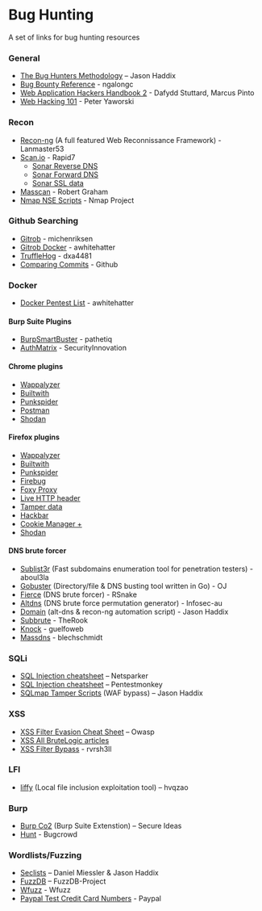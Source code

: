 # Bug Hunting
A set of links for bug hunting resources

### General
* [The Bug Hunters Methodology](https://github.com/jhaddix/tbhm) – Jason Haddix
* [Bug Bounty Reference](https://github.com/ngalongc/bug-bounty-reference) - ngalongc
* [Web Application Hackers Handbook 2](https://www.amazon.com/Web-Application-Hackers-Handbook-Exploiting/dp/1118026470) - Dafydd Stuttard, Marcus Pinto
* [Web Hacking 101](https://leanpub.com/web-hacking-101) - Peter Yaworski

### Recon
* [Recon-ng](https://bitbucket.org/LaNMaSteR53/recon-ng) (A full featured Web Reconnissance Framework) - Lanmaster53
* [Scan.io](https://scans.io) - Rapid7
  * [Sonar Reverse DNS](https://scans.io/study/sonar.rdns_v2)
  * [Sonar Forward DNS](https://scans.io/study/sonar.fdns_v2)
  * [Sonar SSL data](https://scans.io/study/sonar.ssl)
 * [Masscan](https://github.com/robertdavidgraham/masscan) - Robert Graham
 * [Nmap NSE Scripts](https://nmap.org/nsedoc/) - Nmap Project
  
### Github Searching
* [Gitrob](https://github.com/michenriksen/gitrob) - michenriksen
* [Gitrob Docker](https://github.com/awhitehatter/gitrob-docker) - awhitehatter
* [TruffleHog](https://github.com/dxa4481/truffleHog) - dxa4481
* [Comparing Commits](https://help.github.com/articles/comparing-commits-across-time/) - Github

### Docker

* [Docker Pentest List](https://github.com/awhitehatter/docker-pentest-lists) - awhitehatter

#### Burp Suite Plugins
* [BurpSmartBuster](https://github.com/pathetiq/BurpSmartBuster) - pathetiq
* [AuthMatrix](https://github.com/SecurityInnovation/AuthMatrix) - SecurityInnovation

#### Chrome plugins
* [Wappalyzer](https://chrome.google.com/webstore/detail/wappalyzer/gppongmhjkpfnbhagpmjfkannfbllamg?hl=en)
* [Builtwith](https://chrome.google.com/webstore/detail/builtwith-technology-prof/dapjbgnjinbpoindlpdmhochffioedbn?hl=en)
* [Punkspider](https://chrome.google.com/webstore/detail/punkspider/ejdnmggbihgcgkgppokffmcfkhkdnlop?hl=en)
* [Postman](https://chrome.google.com/webstore/detail/postman/fhbjgbiflinjbdggehcddcbncdddomop?hl=en)
* [Shodan](https://chrome.google.com/webstore/detail/shodan/jjalcfnidlmpjhdfepjhjbhnhkbgleap?hl=en-US)

#### Firefox plugins
* [Wappalyzer](https://addons.mozilla.org/en-US/firefox/addon/wappalyzer/)
* [Builtwith](https://addons.mozilla.org/En-us/firefox/addon/builtwith/)
* [Punkspider](https://addons.mozilla.org/en-US/firefox/addon/punkspider/)
* [Firebug](https://addons.mozilla.org/en-US/firefox/addon/firebug/)
* [Foxy Proxy](https://addons.mozilla.org/en-US/firefox/addon/foxyproxy-standard/)
* [Live HTTP header](https://addons.mozilla.org/en-US/firefox/addon/live-http-headers/)
* [Tamper data](https://addons.mozilla.org/en-US/firefox/addon/tamper-data/)
* [Hackbar](https://addons.mozilla.org/en-US/firefox/addon/hackbar/)
* [Cookie Manager +](https://addons.mozilla.org/en-US/firefox/addon/cookies-manager-plus/)
* [Shodan](https://addons.mozilla.org/en-US/firefox/addon/shodan-firefox-addon/)

#### DNS brute forcer
* [Sublist3r](https://github.com/aboul3la/Sublist3r) (Fast subdomains enumeration tool for penetration testers) - aboul3la
* [Gobuster](https://github.com/OJ/gobuster) (Directory/file & DNS busting tool written in Go) - OJ
* [Fierce](http://tools.kali.org/information-gathering/fierce) (DNS brute forcer) - RSnake
* [Altdns](https://github.com/infosec-au/altdns) (DNS brute force permutation generator) - Infosec-au
* [Domain](https://github.com/jhaddix/domain) (alt-dns & recon-ng automation script) - Jason Haddix
* [Subbrute](https://github.com/TheRook/subbrute) - TheRook
* [Knock](https://github.com/guelfoweb/knock) - guelfoweb
* [Massdns](https://github.com/blechschmidt/massdns) - blechschmidt

### SQLi
* [SQL Injection cheatsheet](https://www.netsparker.com/blog/web-security/sql-injection-cheat-sheet/) – Netsparker
* [SQL Injection cheatsheet](http://pentestmonkey.net/cheat-sheet/sql-injection/mysql-sql-injection-cheat-sheet) – Pentestmonkey
* [SQLmap Tamper Scripts](https://forum.bugcrowd.com/t/sqlmap-tamper-scripts-sql-injection-and-waf-bypass/423) (WAF bypass) – Jason Haddix

### XSS
* [XSS Filter Evasion Cheat Sheet](https://www.owasp.org/index.php/XSS_Filter_Evasion_Cheat_Sheet) – Owasp
* [XSS All BruteLogic articles](https://gist.github.com/tfairane/f9b372ff9aeff61758e3eb71e7cbeba6)
* [XSS Filter Bypass](https://gist.github.com/rvrsh3ll/09a8b933291f9f98e8ec) - rvrsh3ll

### LFI
* [liffy](https://github.com/hvqzao/liffy) (Local file inclusion exploitation tool) – hvqzao

### Burp
* [Burp Co2](http://burpco2.com/) (Burp Suite Extenstion) – Secure Ideas
* [Hunt](https://github.com/bugcrowd/HUNT) - Bugcrowd

### Wordlists/Fuzzing
* [Seclists](https://github.com/danielmiessler/SecLists) – Daniel Miessler & Jason Haddix
* [FuzzDB](https://github.com/fuzzdb-project/fuzzdb) – FuzzDB-Project
* [Wfuzz](https://github.com/xmendez/wfuzz/tree/master/wordlist) - Wfuzz
* [Paypal Test Credit Card Numbers](https://www.paypalobjects.com/en_US/vhelp/paypalmanager_help/credit_card_numbers.htm) - Paypal
